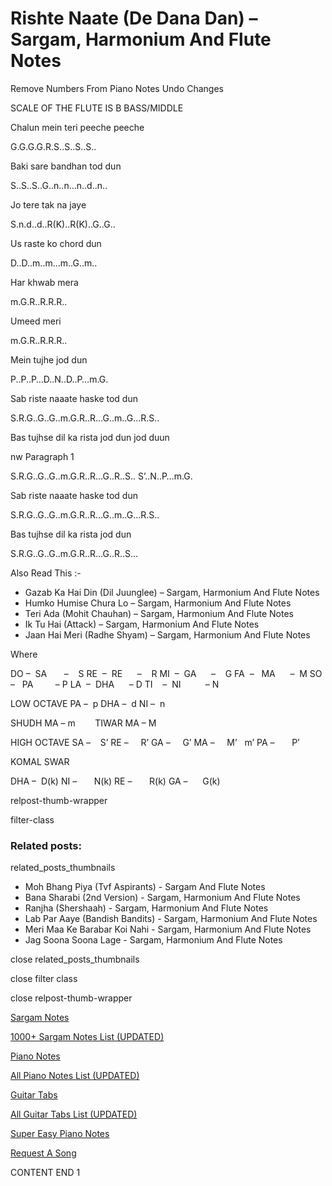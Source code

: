 
# Rishte Naate (De Dana Dan) – Sargam, Harmonium And Flute Notes

Remove Numbers From Piano Notes
Undo Changes

SCALE OF THE FLUTE IS B BASS/MIDDLE

Chalun mein teri peeche peeche

G.G.G.G.R.S..S..S..S..

Baki sare bandhan tod dun

S..S..S..G..n..n…n..d..n..

Jo tere tak na jaye

S.n.d..d..R(K)..R(K)..G..G..

Us raste ko chord dun

D..D..m..m…m..G..m..

Har khwab mera

m.G.R..R.R.R..

Umeed meri

m.G.R..R.R.R..

Mein tujhe jod dun

P..P..P…D..N..D..P…m.G.

Sab riste naaate haske tod dun

S.R.G..G..G..m.G.R..R…G..m..G…R.S..

Bas tujhse dil ka rista jod dun jod duun

nw Paragraph 1

S.R.G..G..G..m.G.R..R…G..R..S.. S’..N..P…m.G.

Sab riste naaate haske tod dun

S.R.G..G..G..m.G.R..R…G..m..G…R.S..

Bas tujhse dil ka rista jod dun

S.R.G..G..G..m.G.R..R…G..R..S…

Also Read This :-

* Gazab Ka Hai Din (Dil Juunglee) – Sargam, Harmonium And Flute Notes
* Humko Humise Chura Lo – Sargam, Harmonium And Flute Notes
* Teri Ada (Mohit Chauhan) – Sargam, Harmonium And Flute Notes
* Ik Tu Hai (Attack) – Sargam, Harmonium And Flute Notes
* Jaan Hai Meri (Radhe Shyam) – Sargam, Harmonium And Flute Notes

Where

DO –  SA       –    S
RE  –  RE      –    R
MI  –  GA      –    G
FA  –   MA      –  M
SO  –   PA         – P
LA  –  DHA      – D
TI    –  NI          – N

LOW OCTAVE
PA –  p
DHA –  d
NI –  n

SHUDH MA – m        TIWAR MA – M

HIGH OCTAVE
SA –    S’
RE –     R’
GA –     G’
MA –     M’   m’
PA –       P’

KOMAL SWAR

DHA –  D(k)
NI –       N(k)
RE –       R(k)
GA –      G(k)

relpost-thumb-wrapper

filter-class

### Related posts:

related_posts_thumbnails

* Moh Bhang Piya (Tvf Aspirants) - Sargam And Flute Notes
* Bana Sharabi (2nd Version) - Sargam, Harmonium And Flute Notes
* Ranjha (Shershaah) - Sargam, Harmonium And Flute Notes
* Lab Par Aaye (Bandish Bandits) - Sargam, Harmonium And Flute Notes
* Meri Maa Ke Barabar Koi Nahi - Sargam, Harmonium And Flute Notes
* Jag Soona Soona Lage - Sargam, Harmonium And Flute Notes

close related_posts_thumbnails

close filter class

close relpost-thumb-wrapper

[Sargam Notes](https://www.notationsworld.com/sargam-notes.html)

[1000+ Sargam Notes List (UPDATED)](https://www.notationsworld.com/all-songs-list-sargam-notes.html)

[Piano Notes](https://www.notationsworld.com/piano-notes.html)

[All Piano Notes List (UPDATED)](https://www.notationsworld.com/all-songs-list-piano-notes.html)

[Guitar Tabs](https://www.notationsworld.com/guitar-tabs.html)

[All Guitar Tabs List (UPDATED)](https://www.notationsworld.com/all-songs-list-guitar-tabs.html)

[Super Easy Piano Notes](https://studywall.in/)

[Request A Song](https://www.notationsworld.com/request-a-song.html)

CONTENT END 1

